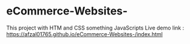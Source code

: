 # eCommerce-Websites-
This project with HTM and CSS something JavaScripts
Live demo link : https://afzal01765.github.io/eCommerce-Websites-/index.html
